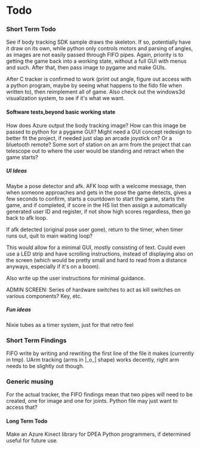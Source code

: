 # Todo #

### Short Term Todo ###
See if body tracking SDK sample draws the skeleton. If so, potentially have it draw on its own, while python only controls motors and parsing of angles, as images are not easily passed through FIFO pipes. Again, priority is to getting the game back into a working state, without a full GUI with menus and such. After that, then pass image to pygame and make GUIs.

After C tracker is confirmed to work (print out angle, figure out access with a python program, maybe by seeing what happens to the fido file when written to), then reimplement all of game. Also check out the windows3d visualization system, to see if it's what we want.

#### Software tests,beyond basic working state ####
How does Azure output the body tracking image? How can this image be passed to python for a pygame GUI?
Might need a GUI concept redesign to better fit the project, if needed just slap an arcade joystick on? Or a bluetooth remote? Some sort of station on an arm from the project that can telescope out to where the user would be standing and retract when the game starts?

##### UI Ideas #####
Maybe a pose detector and afk. AFK loop with a welcome message, then when someone approaches and gets in the pose the game detects, gives a few seconds to confirm, starts a countdown to start the game, starts the game, and if completed, if score in the HS list then assign a automatically generated user ID and register, if not show high scores regardless, then go back to afk loop.

If afk detected (original pose user gone), return to the timer, when timer runs out, quit to main waiting loop?

This would allow for a minimal GUI, mostly consisting of text. Could even use a LED strip and have scrolling instructions, instead of displaying also on the screen (which would be pretty small and hard to read from a distance anyways, especially if it's on a boom).

Also write up the user instructions for minimal guidance.

ADMIN SCREEN: Series of hardware switches to act as kill switches on various components?  Key, etc.

##### Fun ideas #####
Nixie tubes as a timer system, just for that retro feel


### Short Term Findings ###
FIFO write by writing and rewriting the first line of the file it makes (currently in tmp).
UArm tracking (arms in |\_o\_| shape) works decently, right arm needs to be slightly out though.


### Generic musing ###
For the actual tracker, the FIFO findings mean that two pipes will need to be created, one for image and one for joints. Python file may just want to access that?


#### Long Term Todo ####
Make an Azure Kinect library for DPEA Python programmers, if determined useful for future use.
